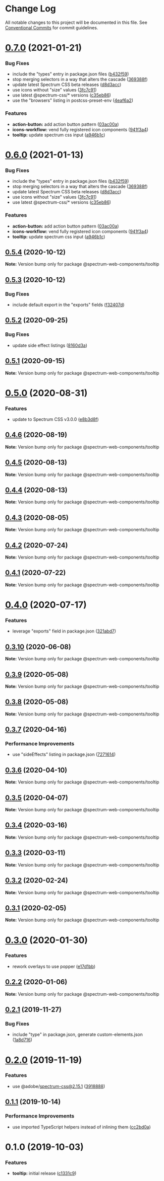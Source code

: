 # Change Log

All notable changes to this project will be documented in this file.
See [Conventional Commits](https://conventionalcommits.org) for commit guidelines.

# [0.7.0](https://github.com/adobe/spectrum-web-components/compare/@spectrum-web-components/tooltip@0.5.4...@spectrum-web-components/tooltip@0.7.0) (2021-01-21)

### Bug Fixes

-   include the "types" entry in package.json files ([b432f59](https://github.com/adobe/spectrum-web-components/commit/b432f5982b3b79f80af12f6d0312cbe2285e608b))
-   stop merging selectors in a way that alters the cascade ([369388f](https://github.com/adobe/spectrum-web-components/commit/369388f8cc147543891087991c569f849ddb9b38))
-   update latest Spectrum CSS beta releases ([d8d3acc](https://github.com/adobe/spectrum-web-components/commit/d8d3acc86de31e58219db6ba2a9d045b83cbe103))
-   use icons without "size" values ([3fc7c91](https://github.com/adobe/spectrum-web-components/commit/3fc7c91713793a928082eae15fc3d9dec638a31a))
-   use latest @spectrum-css/\* versions ([c35eb86](https://github.com/adobe/spectrum-web-components/commit/c35eb86defd89a0c36b5ea186f6d40f20851b5e5))
-   use the "browsers" listing in postcss-preset-env ([4eaf6a2](https://github.com/adobe/spectrum-web-components/commit/4eaf6a28f7b5eaf60487841d264d6d804ae675ce))

### Features

-   **action-button:** add action button pattern ([03ac00a](https://github.com/adobe/spectrum-web-components/commit/03ac00a710290e6a78340f206d88385a4f8ae8c2))
-   **icons-workflow:** vend fully registered icon components ([941f3a4](https://github.com/adobe/spectrum-web-components/commit/941f3a41486fbd49eca0805fb63383f63313e71e))
-   **tooltip:** update spectrum css input ([a946b1c](https://github.com/adobe/spectrum-web-components/commit/a946b1cecf759c8cabf3ee5b49a6d122c00c6082))

# [0.6.0](https://github.com/adobe/spectrum-web-components/compare/@spectrum-web-components/tooltip@0.5.4...@spectrum-web-components/tooltip@0.6.0) (2021-01-13)

### Bug Fixes

-   include the "types" entry in package.json files ([b432f59](https://github.com/adobe/spectrum-web-components/commit/b432f5982b3b79f80af12f6d0312cbe2285e608b))
-   stop merging selectors in a way that alters the cascade ([369388f](https://github.com/adobe/spectrum-web-components/commit/369388f8cc147543891087991c569f849ddb9b38))
-   update latest Spectrum CSS beta releases ([d8d3acc](https://github.com/adobe/spectrum-web-components/commit/d8d3acc86de31e58219db6ba2a9d045b83cbe103))
-   use icons without "size" values ([3fc7c91](https://github.com/adobe/spectrum-web-components/commit/3fc7c91713793a928082eae15fc3d9dec638a31a))
-   use latest @spectrum-css/\* versions ([c35eb86](https://github.com/adobe/spectrum-web-components/commit/c35eb86defd89a0c36b5ea186f6d40f20851b5e5))

### Features

-   **action-button:** add action button pattern ([03ac00a](https://github.com/adobe/spectrum-web-components/commit/03ac00a710290e6a78340f206d88385a4f8ae8c2))
-   **icons-workflow:** vend fully registered icon components ([941f3a4](https://github.com/adobe/spectrum-web-components/commit/941f3a41486fbd49eca0805fb63383f63313e71e))
-   **tooltip:** update spectrum css input ([a946b1c](https://github.com/adobe/spectrum-web-components/commit/a946b1cecf759c8cabf3ee5b49a6d122c00c6082))

## [0.5.4](https://github.com/adobe/spectrum-web-components/compare/@spectrum-web-components/tooltip@0.5.3...@spectrum-web-components/tooltip@0.5.4) (2020-10-12)

**Note:** Version bump only for package @spectrum-web-components/tooltip

## [0.5.3](https://github.com/adobe/spectrum-web-components/compare/@spectrum-web-components/tooltip@0.5.2...@spectrum-web-components/tooltip@0.5.3) (2020-10-12)

### Bug Fixes

-   include default export in the "exports" fields ([f32407d](https://github.com/adobe/spectrum-web-components/commit/f32407d7bbfd18e72c35b6f27740549e79957858))

## [0.5.2](https://github.com/adobe/spectrum-web-components/compare/@spectrum-web-components/tooltip@0.5.1...@spectrum-web-components/tooltip@0.5.2) (2020-09-25)

### Bug Fixes

-   update side effect listings ([8160d3a](https://github.com/adobe/spectrum-web-components/commit/8160d3ab2c4f5ea11ac40897a5cf1fdaa357f4a8))

## [0.5.1](https://github.com/adobe/spectrum-web-components/compare/@spectrum-web-components/tooltip@0.5.0...@spectrum-web-components/tooltip@0.5.1) (2020-09-15)

**Note:** Version bump only for package @spectrum-web-components/tooltip

# [0.5.0](https://github.com/adobe/spectrum-web-components/compare/@spectrum-web-components/tooltip@0.4.6...@spectrum-web-components/tooltip@0.5.0) (2020-08-31)

### Features

-   update to Spectrum CSS v3.0.0 ([e8b3d8f](https://github.com/adobe/spectrum-web-components/commit/e8b3d8f75c77c04b4d7af126b91b0f6ad2a40742))

## [0.4.6](https://github.com/adobe/spectrum-web-components/compare/@spectrum-web-components/tooltip@0.4.5...@spectrum-web-components/tooltip@0.4.6) (2020-08-19)

**Note:** Version bump only for package @spectrum-web-components/tooltip

## [0.4.5](https://github.com/adobe/spectrum-web-components/compare/@spectrum-web-components/tooltip@0.4.4...@spectrum-web-components/tooltip@0.4.5) (2020-08-13)

**Note:** Version bump only for package @spectrum-web-components/tooltip

## [0.4.4](https://github.com/adobe/spectrum-web-components/compare/@spectrum-web-components/tooltip@0.4.3...@spectrum-web-components/tooltip@0.4.4) (2020-08-13)

**Note:** Version bump only for package @spectrum-web-components/tooltip

## [0.4.3](https://github.com/adobe/spectrum-web-components/compare/@spectrum-web-components/tooltip@0.4.2...@spectrum-web-components/tooltip@0.4.3) (2020-08-05)

**Note:** Version bump only for package @spectrum-web-components/tooltip

## [0.4.2](https://github.com/adobe/spectrum-web-components/compare/@spectrum-web-components/tooltip@0.4.1...@spectrum-web-components/tooltip@0.4.2) (2020-07-24)

**Note:** Version bump only for package @spectrum-web-components/tooltip

## [0.4.1](https://github.com/adobe/spectrum-web-components/compare/@spectrum-web-components/tooltip@0.4.0...@spectrum-web-components/tooltip@0.4.1) (2020-07-22)

**Note:** Version bump only for package @spectrum-web-components/tooltip

# [0.4.0](https://github.com/adobe/spectrum-web-components/compare/@spectrum-web-components/tooltip@0.3.10...@spectrum-web-components/tooltip@0.4.0) (2020-07-17)

### Features

-   leverage "exports" field in package.json ([321abd7](https://github.com/adobe/spectrum-web-components/commit/321abd7b7e78ccd9157cff75a1fa3dbd06e81f79))

## [0.3.10](https://github.com/adobe/spectrum-web-components/compare/@spectrum-web-components/tooltip@0.3.9...@spectrum-web-components/tooltip@0.3.10) (2020-06-08)

**Note:** Version bump only for package @spectrum-web-components/tooltip

## [0.3.9](https://github.com/adobe/spectrum-web-components/compare/@spectrum-web-components/tooltip@0.3.8...@spectrum-web-components/tooltip@0.3.9) (2020-05-08)

**Note:** Version bump only for package @spectrum-web-components/tooltip

## [0.3.8](https://github.com/adobe/spectrum-web-components/compare/@spectrum-web-components/tooltip@0.3.7...@spectrum-web-components/tooltip@0.3.8) (2020-05-08)

**Note:** Version bump only for package @spectrum-web-components/tooltip

## [0.3.7](https://github.com/adobe/spectrum-web-components/compare/@spectrum-web-components/tooltip@0.3.6...@spectrum-web-components/tooltip@0.3.7) (2020-04-16)

### Performance Improvements

-   use "sideEffects" listing in package.json ([7271614](https://github.com/adobe/spectrum-web-components/commit/7271614c0ca3ccf3566583bb59467eb15a6199cd))

## [0.3.6](https://github.com/adobe/spectrum-web-components/compare/@spectrum-web-components/tooltip@0.3.5...@spectrum-web-components/tooltip@0.3.6) (2020-04-10)

**Note:** Version bump only for package @spectrum-web-components/tooltip

## [0.3.5](https://github.com/adobe/spectrum-web-components/compare/@spectrum-web-components/tooltip@0.3.4...@spectrum-web-components/tooltip@0.3.5) (2020-04-07)

**Note:** Version bump only for package @spectrum-web-components/tooltip

## [0.3.4](https://github.com/adobe/spectrum-web-components/compare/@spectrum-web-components/tooltip@0.3.3...@spectrum-web-components/tooltip@0.3.4) (2020-03-16)

**Note:** Version bump only for package @spectrum-web-components/tooltip

## [0.3.3](https://github.com/adobe/spectrum-web-components/compare/@spectrum-web-components/tooltip@0.3.2...@spectrum-web-components/tooltip@0.3.3) (2020-03-11)

**Note:** Version bump only for package @spectrum-web-components/tooltip

## [0.3.2](https://github.com/adobe/spectrum-web-components/compare/@spectrum-web-components/tooltip@0.3.1...@spectrum-web-components/tooltip@0.3.2) (2020-02-24)

**Note:** Version bump only for package @spectrum-web-components/tooltip

## [0.3.1](https://github.com/adobe/spectrum-web-components/compare/@spectrum-web-components/tooltip@0.3.0...@spectrum-web-components/tooltip@0.3.1) (2020-02-05)

**Note:** Version bump only for package @spectrum-web-components/tooltip

# [0.3.0](https://github.com/adobe/spectrum-web-components/compare/@spectrum-web-components/tooltip@0.2.2...@spectrum-web-components/tooltip@0.3.0) (2020-01-30)

### Features

-   rework overlays to use popper ([e17d1bb](https://github.com/adobe/spectrum-web-components/commit/e17d1bb))

## [0.2.2](https://github.com/adobe/spectrum-web-components/compare/@spectrum-web-components/tooltip@0.2.1...@spectrum-web-components/tooltip@0.2.2) (2020-01-06)

**Note:** Version bump only for package @spectrum-web-components/tooltip

## [0.2.1](https://github.com/adobe/spectrum-web-components/compare/@spectrum-web-components/tooltip@0.2.0...@spectrum-web-components/tooltip@0.2.1) (2019-11-27)

### Bug Fixes

-   include "type" in package.json, generate custom-elements.json ([1a8d716](https://github.com/adobe/spectrum-web-components/commit/1a8d716))

# [0.2.0](https://github.com/adobe/spectrum-web-components/compare/@spectrum-web-components/tooltip@0.1.1...@spectrum-web-components/tooltip@0.2.0) (2019-11-19)

### Features

-   use @adobe/spectrum-css@2.15.1 ([3918888](https://github.com/adobe/spectrum-web-components/commit/3918888))

## [0.1.1](https://github.com/adobe/spectrum-web-components/compare/@spectrum-web-components/tooltip@0.1.0...@spectrum-web-components/tooltip@0.1.1) (2019-10-14)

### Performance Improvements

-   use imported TypeScript helpers instead of inlining them ([cc2bd0a](https://github.com/adobe/spectrum-web-components/commit/cc2bd0a))

# 0.1.0 (2019-10-03)

### Features

-   **tooltip:** initial release ([c1331c9](https://github.com/adobe/spectrum-web-components/commit/c1331c9))
